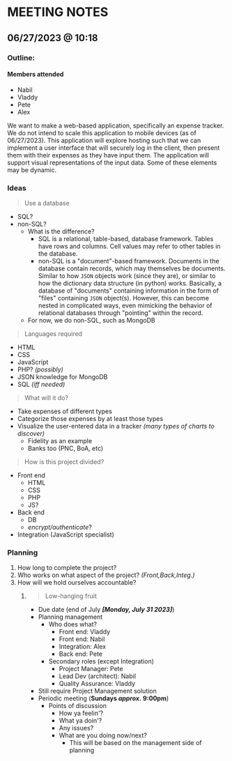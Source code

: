 # MEETING NOTES
## 06/27/2023 @ 10:18

### **Outline:**
#### **Members attended**
* Nabil
* Vladdy
* Pete
* Alex  

We want to make a web-based application, specifically an expense tracker. We do not intend to scale this application to mobile devices (as of 06/27/2023). This application will explore hosting such that we can implement a user interface that will securely log in the client, then present them with their expenses as they have input them. The application will support visual representations of the input data. Some of these elements may be dynamic.

### **Ideas**
> Use a database
- SQL?
- non-SQL?
  - What is the difference?
    - SQL is a relational, table-based, database framework. Tables have rows and columns. Cell values may refer to other tables in the database.
    - non-SQL is a "document"-based framework. Documents in the database contain records, which may themselves be documents. Similar to how `JSON` objects work (since they are), or similar to how the dictionary data structure (in python) works. Basically, a database of "documents" containing information in the form of "files" containing `JSON` object(s). However, this can become nested in complicated ways, even mimicking the behavior of relational databases through "pointing" within the record.
  - For now, we do non-SQL, such as MongoDB
> Languages required
- HTML
- CSS
- JavaScript
- PHP? _(possibly)_
- JSON knowledge for MongoDB
- SQL _(iff needed)_
> What will it do?
- Take expenses of different types
- Categorize those expenses by at least those types
- Visualize the user-entered data in a tracker _(many types of charts to discover)_
  - Fidelity as an example
  - Banks too (PNC, BoA, etc)
> How is this project divided?
- Front end
  - HTML
  - CSS
  - PHP
  - JS?
- Back end
  - DB
  - _encrypt/authenticate_?
- Integration (JavaScript specialist)

### **Planning**
1. How long to complete the project?
2. Who works on what aspect of the project? _(Front,Back,Integ.)_
3. How will we hold ourselves accountable?
   1. > Low-hanging fruit
      - Due date (end of July ***[Monday, July 31 2023]***)
      - Planning management
        - Who does what?
          - Front end: Vladdy
          - Front end: Nabil
          - Integration: Alex
          - Back end: Pete
        - Secondary roles (except Integration)
          - Project Manager: Pete
          - Lead Dev (architect): Nabil
          - Quality Assurance: Vladdy
      - Still require Project Management solution
      - Periodic meeting (**Sundays _approx._ 9:00pm**)
        - Points of discussion
          - How ya feelin'?
          - What ya doin'?
          - Any issues?
          - What are you doing now/next?
            - This will be based on the management side of planning
